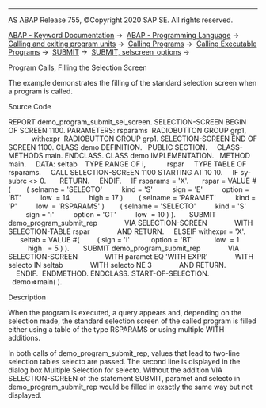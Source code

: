   

* * *

AS ABAP Release 755, ©Copyright 2020 SAP SE. All rights reserved.

[ABAP - Keyword Documentation](https://help.sap.com/doc/abapdocu_755_index_htm/7.55/en-US/abenabap.htm) →  [ABAP - Programming Language](https://help.sap.com/doc/abapdocu_755_index_htm/7.55/en-US/abenabap_reference.htm) →  [Calling and exiting program units](https://help.sap.com/doc/abapdocu_755_index_htm/7.55/en-US/abenabap_execution.htm) →  [Calling Programs](https://help.sap.com/doc/abapdocu_755_index_htm/7.55/en-US/abenabap_program_call.htm) →  [Calling Executable Programs](https://help.sap.com/doc/abapdocu_755_index_htm/7.55/en-US/abenabap_submit_report.htm) →  [SUBMIT](https://help.sap.com/doc/abapdocu_755_index_htm/7.55/en-US/abapsubmit.htm) →  [SUBMIT, selscreen\_options](https://help.sap.com/doc/abapdocu_755_index_htm/7.55/en-US/abapsubmit_interface.htm) → 

Program Calls, Filling the Selection Screen

The example demonstrates the filling of the standard selection screen when a program is called.

Source Code

REPORT demo\_program\_submit\_sel\_screen.
SELECTION-SCREEN BEGIN OF SCREEN 1100.
PARAMETERS: rsparams  RADIOBUTTON GROUP grp1,
            withexpr  RADIOBUTTON GROUP grp1.
SELECTION-SCREEN END OF SCREEN 1100.
CLASS demo DEFINITION.
  PUBLIC SECTION.
    CLASS-METHODS main.
ENDCLASS.
CLASS demo IMPLEMENTATION.
  METHOD main.
    DATA: seltab    TYPE RANGE OF i,
          rspar     TYPE TABLE OF rsparams.
    CALL SELECTION-SCREEN 1100 STARTING AT 10 10.
    IF sy-subrc <> 0.
      RETURN.
    ENDIF.
    IF rsparams = 'X'.
      rspar = VALUE #(
       ( selname = 'SELECTO'
         kind = 'S'
         sign = 'E'
         option = 'BT'
         low  = 14
         high = 17 )
       ( selname = 'PARAMET'
         kind = 'P'
         low  = 'RSPARAMS' )
       ( selname = 'SELECTO'
         kind = 'S'
         sign = 'I'
         option = 'GT'
         low  = 10 ) ).
      SUBMIT demo\_program\_submit\_rep
             VIA SELECTION-SCREEN
             WITH SELECTION-TABLE rspar
             AND RETURN.
    ELSEIF withexpr = 'X'.
      seltab = VALUE #(
        ( sign = 'I'
          option = 'BT'
          low  = 1
          high   = 5 ) ).
      SUBMIT demo\_program\_submit\_rep
             VIA SELECTION-SCREEN
             WITH paramet EQ 'WITH EXPR'
             WITH selecto IN seltab
             WITH selecto NE 3
             AND RETURN.
    ENDIF.  ENDMETHOD.
ENDCLASS.
START-OF-SELECTION.
  demo=>main( ).

Description

When the program is executed, a query appears and, depending on the selection made, the standard selection screen of the called program is filled either using a table of the type RSPARAMS or using multiple WITH additions.

In both calls of demo\_program\_submit\_rep, values that lead to two-line selection tables selecto are passed. The second line is displayed in the dialog box Multiple Selection for selecto. Without the addition VIA SELECTION-SCREEN of the statement SUBMIT, paramet and selecto in demo\_program\_submit\_rep would be filled in exactly the same way but not displayed.